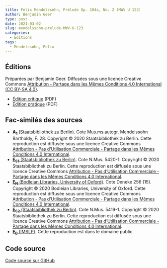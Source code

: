 ```yaml
---
title: Felix Mendelssohn, Prélude Op. 104a, No. 2 (MWV U 123)
author: Benjamin Geer
type: post
date: 2021-03-02
slug: mendelssohn-prelude-MWV-U-123
categories:
  - Éditions
tags:
  - Mendelssohn, Felix
---
```


## Éditions

Préparées par Benjamin Geer. Diffusées sous une licence Creative
Commons [Attribution - Partage dans les Mêmes Conditions 4.0
International (CC BY-SA
4.0)](https://creativecommons.org/licenses/by-sa/4.0/deed.fr).

- <a href="/editions/Mendelssohn_MWV_U_123_Critical_Edition.pdf" target="_blank">Édition critique</a> (PDF)
- <a href="/editions/Mendelssohn_MWV_U_123_Performance_Edition.pdf" target="_blank">Édition pratique</a> (PDF)

## Fac-similés des sources

- <a href="/facsimiles/Mendelssohn-MWV-U-123-A1-SBB.pdf"
  target="_blank">**A<sub>1</sub>** (Staatsbibliothek zu
  Berlin)</a>. Cote Mus.ms.autogr. Mendelssohn Bartholdy,
  F. 28. Copyright © 2020 Staatsbibliothek zu Berlin. Cette
  reproduction est diffusée sous une licence Creative Commons
  [Attribution - Pas d’Utilisation Commerciale - Partage dans les
  Mêmes Conditions 4.0
  International](http://creativecommons.org/licenses/by-nc-sa/4.0/deed.fr).
- <a href="/facsimiles/Mendelssohn-MWV-U-123-S1-SBB.pdf"
  target="_blank">**E<sub>S1</sub>** (Staatsbibliothek zu
  Berlin)</a>. Cote N.Mus. 5420-1. Copyright © 2020 Staatsbibliothek
  zu Berlin. Cette reproduction est diffusée sous une licence Creative
  Commons [Attribution - Pas d’Utilisation Commerciale - Partage dans
  les Mêmes Conditions 4.0
  International](http://creativecommons.org/licenses/by-nc-sa/4.0/deed.fr).
- <a href="/facsimiles/Mendelssohn-MWV-U-123-N-Oxford.pdf"
  target="_blank">**E<sub>N</sub>** (Bodleian Libraries, University of
  Oxford)</a>. Cote Deneke 256 (15). Copyright © 2020 Bodleian
  Libraries, University of Oxford. Cette reproduction est diffusée
  sous une licence Creative Commons [Attribution - Pas d’Utilisation
  Commerciale - Partage dans les Mêmes Conditions 4.0
  International](http://creativecommons.org/licenses/by-nc-sa/4.0/deed.fr).
- <a href="/facsimiles/Mendelssohn-MWV-U-123-S2-SBB.pdf"
  target="_blank">**E<sub>S2</sub>** (Staatsbibliothek zu
  Berlin)</a>. Cote N.Mus. 5419-1. Copyright © 2020 Staatsbibliothek
  zu Berlin.  Cette reproduction est diffusée sous une licence
  Creative Commons [Attribution - Pas d’Utilisation Commerciale -
  Partage dans les Mêmes Conditions 4.0
  International](http://creativecommons.org/licenses/by-nc-sa/4.0/deed.fr).
- <a href="/facsimiles/Mendelssohn-MWV-U-123-Breitkopf-IMSLP.pdf"
  target="_blank">**E<sub>B</sub>** (IMSLP)</a>. Cette reproduction
  est dans le domaine public.

## Code source

[Code source sur GitHub](https://github.com/benjamingeer/Tondauer/tree/master/editions/Mendelssohn_MWV_U_123)
